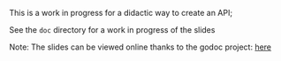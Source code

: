 This is a work in progress for a didactic way to create an API;

See the `doc` directory for a work in progress of the slides

Note: The slides can be viewed online thanks to the godoc project: 
[here](https://talks.godoc.org/github.com/owulveryck/api-repository/doc/bbl.slides)


















